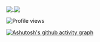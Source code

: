 <a href="https://github.com/Syskey-Alex/github-readme-stats">
  <img align="center" src="https://github-readme-stats.vercel.app/api/top-langs/?username=Syskey-Alex&layout=compact&theme=radical)](https://github.com/Syskey-Alex/github-readme-stats&theme=radical)" />
</a>  
<a href="https://github.com/Syskey-Alex/github-readme-stats">
  <img align="center" src="https://github-readme-stats.vercel.app/api?username=Syskey-Alex&show_icons=true&theme=radical&include_all_commits&count_private&enable_animations&border_radius&locale=EN&cache_seconds" />
</a>

![Profile views](https://gpvc.arturio.dev/Syskey-Alex)

[![Ashutosh's github activity graph](https://activity-graph.herokuapp.com/graph?username=Syskey-Alex&theme=rogue)](https://github.com/Syskey-Alex/github-readme-activity-graph)

